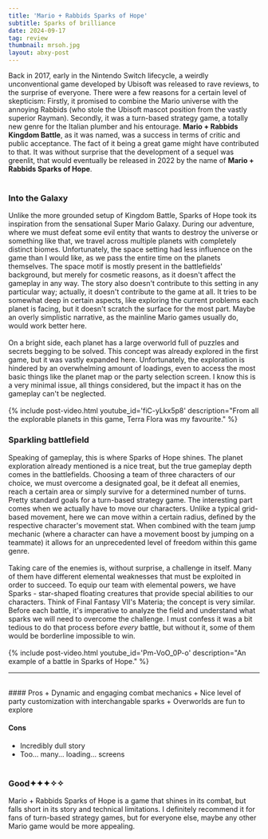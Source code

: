 ```yaml
---
title: 'Mario + Rabbids Sparks of Hope'
subtitle: Sparks of brilliance
date: 2024-09-17
tag: review
thumbnail: mrsoh.jpg
layout: abxy-post
---
```

Back in 2017, early in the Nintendo Switch lifecycle, a weirdly unconventional game developed by Ubisoft was released to rave reviews, to the surprise of everyone. There were a few reasons for a certain level of skepticism: Firstly, it promised to combine the Mario universe with the annoying Rabbids (who stole the Ubisoft mascot position from the vastly superior Rayman). Secondly, it was a turn-based strategy game, a totally new genre for the Italian plumber and his entourage. **Mario + Rabbids Kingdom Battle**, as it was named, was a success in terms of critic and public acceptance. The fact of it being a great game might have contributed to that. It was without surprise that the development of a sequel was greenlit, that would eventually be released in 2022 by the name of **Mario + Rabbids Sparks of Hope**.
<br><br>
### Into the Galaxy

Unlike the more grounded setup of Kingdom Battle, Sparks of Hope took its inspiration from the sensational Super Mario Galaxy. During our adventure, where we must defeat some evil entity that wants to destroy the universe or something like that, we travel across multiple planets with completely distinct biomes. Unfortunately, the space setting had less influence on the game than I would like, as we pass the entire time on the planets themselves. The space motif is mostly present in the battlefields' background, but merely for cosmetic reasons, as it doesn't affect the gameplay in any way. The story also doesn't contribute to this setting in any particular way; actually, it doesn't contribute to the game at all. It tries to be somewhat deep in certain aspects, like exploring the current problems each planet is facing, but it doesn't scratch the surface for the most part. Maybe an overly simplistic narrative, as the mainline Mario games usually do, would work better here.
<br><br>
On a bright side, each planet has a large overworld full of puzzles and secrets begging to be solved. This concept was already explored in the first game, but it was vastly expanded here. Unfortunately, the exploration is hindered by an overwhelming amount of loadings, even to access the most basic things like the planet map or the party selection screen. I know this is a very minimal issue, all things considered, but the impact it has on the gameplay can't be neglected.
<br><br>
{% include post-video.html youtube_id='fiC-yLkx5p8' description="From all the explorable planets in this game, Terra Flora was my favourite." %}
<br>

### Sparkling battlefield

Speaking of gameplay, this is where Sparks of Hope shines. The planet exploration already mentioned is a nice treat, but the true gameplay depth comes in the battlefields. Choosing a team of three characters of our choice, we must overcome a designated goal, be it defeat all enemies, reach a certain area or simply survive for a determined number of turns. Pretty standard goals for a turn-based strategy game. The interesting part comes when we actually have to move our characters. Unlike a typical grid-based movement, here we can move within a certain radius, defined by the respective character's movement stat. When combined with the team jump mechanic (where a character can have a movement boost by jumping on a teammate) it allows for an unprecedented level of freedom within this game genre.
<br><br>
Taking care of the enemies is, without surprise, a challenge in itself. Many of them have different elemental weaknesses that must be exploited in order to succeed. To equip our team with elemental powers, we have Sparks - star-shaped floating creatures that provide special abilities to our characters. Think of Final Fantasy VII's Materia; the concept is very similar. Before each battle, it's imperative to analyze the field and understand what sparks we will need to overcome the challenge. I must confess it was a bit tedious to do that process before _every_ battle, but without it, some of them would be borderline impossible to win.
<br><br>
{% include post-video.html youtube_id='Pm-VoO_0P-o' description="An example of a battle in Sparks of Hope." %}
<br>

***
<br>
#### Pros
+ Dynamic and engaging combat mechanics
+ Nice level of party customization with interchangable sparks
+ Overworlds are fun to explore

#### Cons
+ Incredibly dull story
+ Too... many... loading... screens
<br><br>

### Good<span class="u-ft-sans">✦✦✦✧✧</span>

Mario + Rabbids Sparks of Hope is a game that shines in its combat, but falls short in its story and technical limitations. I definitely recommend it for fans of turn-based strategy games, but for everyone else, maybe any other Mario game would be more appealing.
<br><br>